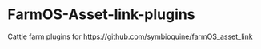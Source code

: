 # FarmOS-Asset-link-plugins

Cattle farm plugins for https://github.com/symbioquine/farmOS_asset_link
